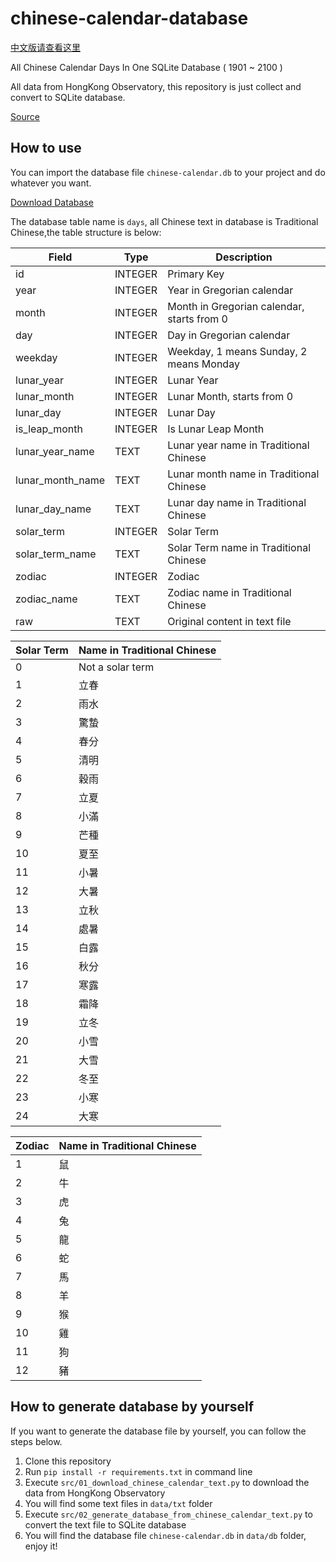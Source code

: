 # chinese-calendar-database

[中文版请查看这里](README_zh_CN.md)

All Chinese Calendar Days In One SQLite Database ( 1901 ~ 2100 )

All data from HongKong Observatory, this repository is just collect and convert to SQLite database.

[Source](https://www.hko.gov.hk/tc/gts/time/conversion1_text.htm)

## How to use

You can import the database file `chinese-calendar.db` to your project and do whatever you want.

[Download Database](https://github.com/CreeperSan/chinese-calendar-database/releases)

The database table name is `days`, all Chinese text in database is Traditional Chinese,the table structure is below:

| Field            | Type    | Description                                |
|------------------|---------|--------------------------------------------|
| id               | INTEGER | Primary Key                                |
| year             | INTEGER | Year in Gregorian calendar                 |
| month            | INTEGER | Month in Gregorian calendar, starts from 0 |
| day              | INTEGER | Day in Gregorian calendar                  |
| weekday          | INTEGER | Weekday, 1 means Sunday, 2 means Monday    |
| lunar_year       | INTEGER | Lunar Year                                 |
| lunar_month      | INTEGER | Lunar Month, starts from 0                 |
| lunar_day        | INTEGER | Lunar Day                                  |
| is_leap_month    | INTEGER | Is Lunar Leap Month                        |
| lunar_year_name  | TEXT    | Lunar year name in Traditional Chinese     |
| lunar_month_name | TEXT    | Lunar month name in Traditional Chinese    |
| lunar_day_name   | TEXT    | Lunar day name in Traditional Chinese      |
| solar_term       | INTEGER | Solar Term                                 |
| solar_term_name  | TEXT    | Solar Term name in Traditional Chinese     |
| zodiac           | INTEGER | Zodiac                                     |
| zodiac_name      | TEXT    | Zodiac name in Traditional Chinese         |
| raw              | TEXT    | Original content in text file              |


| Solar Term | Name in Traditional Chinese |
|------------|-----------------------------|
| 0          | Not a solar term            |
| 1          | 立春                          |
| 2          | 雨水                          |
| 3          | 驚蟄                          |
| 4          | 春分                          |
| 5          | 清明                          |
| 6          | 穀雨                          |
| 7          | 立夏                          |
| 8          | 小滿                          |
| 9          | 芒種                          |
| 10         | 夏至                          |
| 11         | 小暑                          |
| 12         | 大暑                          |
| 13         | 立秋                          |
| 14         | 處暑                          |
| 15         | 白露                          |
| 16         | 秋分                          |
| 17         | 寒露                          |
| 18         | 霜降                          |
| 19         | 立冬                          |
| 20         | 小雪                          |
| 21         | 大雪                          |
| 22         | 冬至                          |
| 23         | 小寒                          |
| 24         | 大寒                          |

| Zodiac | Name in Traditional Chinese |
|--------|-----------------------------|
| 1      | 鼠                           |
| 2      | 牛                           |
| 3      | 虎                           |
| 4      | 兔                           |
| 5      | 龍                           |
| 6      | 蛇                           |
| 7      | 馬                           |
| 8      | 羊                           |
| 9      | 猴                           |
| 10     | 雞                           |
| 11     | 狗                           |
| 12     | 豬                           |

## How to generate database by yourself

If you want to generate the database file by yourself, you can follow the steps below.

1. Clone this repository
2. Run `pip install -r requirements.txt` in command line
3. Execute `src/01_download_chinese_calendar_text.py` to download the data from HongKong Observatory
4. You will find some text files in `data/txt` folder
5. Execute `src/02_generate_database_from_chinese_calendar_text.py` to convert the text file to SQLite database
6. You will find the database file `chinese-calendar.db` in `data/db` folder, enjoy it!
